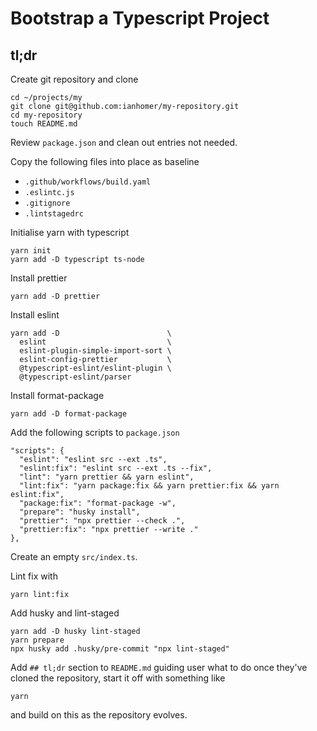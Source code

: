 # Bootstrap a Typescript Project

## tl;dr

Create git repository and clone

    cd ~/projects/my
    git clone git@github.com:ianhomer/my-repository.git
    cd my-repository
    touch README.md

Review `package.json` and clean out entries not needed.

Copy the following files into place as baseline

- `.github/workflows/build.yaml`
- `.eslintc.js`
- `.gitignore`
- `.lintstagedrc`

Initialise yarn with typescript

    yarn init
    yarn add -D typescript ts-node

Install prettier

    yarn add -D prettier

Install eslint

    yarn add -D                        \
      eslint                           \
      eslint-plugin-simple-import-sort \
      eslint-config-prettier           \
      @typescript-eslint/eslint-plugin \
      @typescript-eslint/parser

Install format-package

    yarn add -D format-package

Add the following scripts to `package.json`

    "scripts": {
      "eslint": "eslint src --ext .ts",
      "eslint:fix": "eslint src --ext .ts --fix",
      "lint": "yarn prettier && yarn eslint",
      "lint:fix": "yarn package:fix && yarn prettier:fix && yarn eslint:fix",
      "package:fix": "format-package -w",
      "prepare": "husky install",
      "prettier": "npx prettier --check .",
      "prettier:fix": "npx prettier --write ."
    },

Create an empty `src/index.ts`.

Lint fix with

    yarn lint:fix

Add husky and lint-staged

    yarn add -D husky lint-staged
    yarn prepare
    npx husky add .husky/pre-commit "npx lint-staged"

Add `## tl;dr` section to `README.md` guiding user what to do once they've
cloned the repository, start it off with something like

    yarn

and build on this as the repository evolves.
